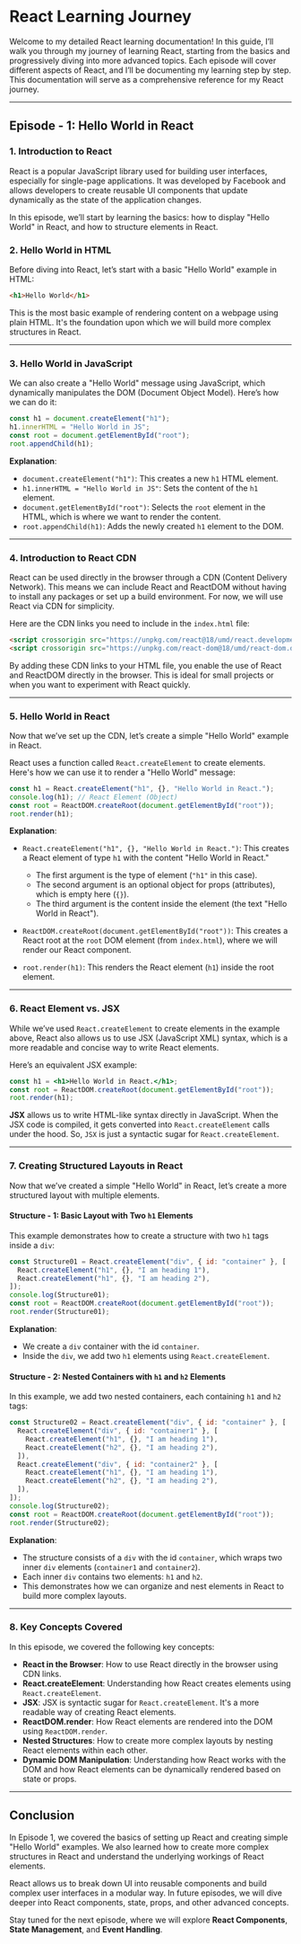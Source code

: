 # React Learning Journey

Welcome to my detailed React learning documentation! In this guide, I’ll walk you through my journey of learning React, starting from the basics and progressively diving into more advanced topics. Each episode will cover different aspects of React, and I’ll be documenting my learning step by step. This documentation will serve as a comprehensive reference for my React journey.

---

## **Episode - 1: Hello World in React**

### **1. Introduction to React**

React is a popular JavaScript library used for building user interfaces, especially for single-page applications. It was developed by Facebook and allows developers to create reusable UI components that update dynamically as the state of the application changes. 

In this episode, we’ll start by learning the basics: how to display "Hello World" in React, and how to structure elements in React.

### **2. Hello World in HTML**

Before diving into React, let’s start with a basic "Hello World" example in HTML:

```html
<h1>Hello World</h1>
```

This is the most basic example of rendering content on a webpage using plain HTML. It's the foundation upon which we will build more complex structures in React.

---

### **3. Hello World in JavaScript**

We can also create a "Hello World" message using JavaScript, which dynamically manipulates the DOM (Document Object Model). Here’s how we can do it:

```javascript
const h1 = document.createElement("h1");
h1.innerHTML = "Hello World in JS";
const root = document.getElementById("root");
root.appendChild(h1);
```

**Explanation**:
- `document.createElement("h1")`: This creates a new `h1` HTML element.
- `h1.innerHTML = "Hello World in JS"`: Sets the content of the `h1` element.
- `document.getElementById("root")`: Selects the `root` element in the HTML, which is where we want to render the content.
- `root.appendChild(h1)`: Adds the newly created `h1` element to the DOM.

---

### **4. Introduction to React CDN**

React can be used directly in the browser through a CDN (Content Delivery Network). This means we can include React and ReactDOM without having to install any packages or set up a build environment. For now, we will use React via CDN for simplicity.

Here are the CDN links you need to include in the `index.html` file:

```html
<script crossorigin src="https://unpkg.com/react@18/umd/react.development.js"></script>
<script crossorigin src="https://unpkg.com/react-dom@18/umd/react-dom.development.js"></script>
```

By adding these CDN links to your HTML file, you enable the use of React and ReactDOM directly in the browser. This is ideal for small projects or when you want to experiment with React quickly.

---

### **5. Hello World in React**

Now that we’ve set up the CDN, let’s create a simple "Hello World" example in React. 

React uses a function called `React.createElement` to create elements. Here's how we can use it to render a "Hello World" message:

```javascript
const h1 = React.createElement("h1", {}, "Hello World in React.");
console.log(h1); // React Element (Object)
const root = ReactDOM.createRoot(document.getElementById("root"));
root.render(h1);
```

**Explanation**:
- `React.createElement("h1", {}, "Hello World in React.")`: This creates a React element of type `h1` with the content "Hello World in React."
  - The first argument is the type of element (`"h1"` in this case).
  - The second argument is an optional object for props (attributes), which is empty here (`{}`).
  - The third argument is the content inside the element (the text "Hello World in React").
  
- `ReactDOM.createRoot(document.getElementById("root"))`: This creates a React root at the `root` DOM element (from `index.html`), where we will render our React component.
  
- `root.render(h1)`: This renders the React element (`h1`) inside the root element.

---

### **6. React Element vs. JSX**

While we’ve used `React.createElement` to create elements in the example above, React also allows us to use JSX (JavaScript XML) syntax, which is a more readable and concise way to write React elements.

Here’s an equivalent JSX example:

```jsx
const h1 = <h1>Hello World in React.</h1>;
const root = ReactDOM.createRoot(document.getElementById("root"));
root.render(h1);
```

**JSX** allows us to write HTML-like syntax directly in JavaScript. When the JSX code is compiled, it gets converted into `React.createElement` calls under the hood. So, `JSX` is just a syntactic sugar for `React.createElement`.

---

### **7. Creating Structured Layouts in React**

Now that we’ve created a simple "Hello World" in React, let’s create a more structured layout with multiple elements.

#### **Structure - 1**: Basic Layout with Two `h1` Elements

This example demonstrates how to create a structure with two `h1` tags inside a `div`:

```javascript
const Structure01 = React.createElement("div", { id: "container" }, [
  React.createElement("h1", {}, "I am heading 1"),
  React.createElement("h1", {}, "I am heading 2"),
]);
console.log(Structure01);
const root = ReactDOM.createRoot(document.getElementById("root"));
root.render(Structure01);
```

**Explanation**:
- We create a `div` container with the id `container`.
- Inside the `div`, we add two `h1` elements using `React.createElement`.

#### **Structure - 2**: Nested Containers with `h1` and `h2` Elements

In this example, we add two nested containers, each containing `h1` and `h2` tags:

```javascript
const Structure02 = React.createElement("div", { id: "container" }, [
  React.createElement("div", { id: "container1" }, [
    React.createElement("h1", {}, "I am heading 1"),
    React.createElement("h2", {}, "I am heading 2"),
  ]),
  React.createElement("div", { id: "container2" }, [
    React.createElement("h1", {}, "I am heading 1"),
    React.createElement("h2", {}, "I am heading 2"),
  ]),
]);
console.log(Structure02);
const root = ReactDOM.createRoot(document.getElementById("root"));
root.render(Structure02);
```

**Explanation**:
- The structure consists of a `div` with the id `container`, which wraps two inner `div` elements (`container1` and `container2`).
- Each inner `div` contains two elements: `h1` and `h2`.
- This demonstrates how we can organize and nest elements in React to build more complex layouts.

---

### **8. Key Concepts Covered**

In this episode, we covered the following key concepts:

- **React in the Browser**: How to use React directly in the browser using CDN links.
- **React.createElement**: Understanding how React creates elements using `React.createElement`.
- **JSX**: JSX is syntactic sugar for `React.createElement`. It's a more readable way of creating React elements.
- **ReactDOM.render**: How React elements are rendered into the DOM using `ReactDOM.render`.
- **Nested Structures**: How to create more complex layouts by nesting React elements within each other.
- **Dynamic DOM Manipulation**: Understanding how React works with the DOM and how React elements can be dynamically rendered based on state or props.

---

## Conclusion

In Episode 1, we covered the basics of setting up React and creating simple "Hello World" examples. We also learned how to create more complex structures in React and understand the underlying workings of React elements.

React allows us to break down UI into reusable components and build complex user interfaces in a modular way. In future episodes, we will dive deeper into React components, state, props, and other advanced concepts.

Stay tuned for the next episode, where we will explore **React Components**, **State Management**, and **Event Handling**.

